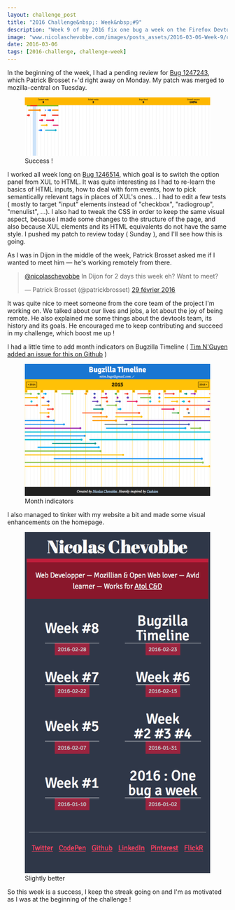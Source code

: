 ```yaml
---
layout: challenge_post
title: "2016 Challenge&nbsp;: Week&nbsp;#9"
description: "Week 9 of my 2016 fix one bug a week on the Firefox Devtools"
image: "www.nicolaschevobbe.com/images/posts_assets/2016-03-06-Week-9/challenge.png"
date: 2016-03-06
tags: [2016-challenge, challenge-week]
---
```


In the beginning of the week, I had a pending review for [Bug 1247243](https://bugzilla.mozilla.org/show_bug.cgi?id=1247243), which Patrick Brosset r+'d right away on Monday. My patch was merged to mozilla-central on Tuesday.

<figure>
  <img src="/images/posts_assets/2016-03-06-Week-9/challenge.png" alt="Bugzilla Timeline">
  <figcaption>Success !</figcaption>
</figure>

I worked all week long on [Bug 1246514](https://bugzilla.mozilla.org/show_bug.cgi?id=1246514), which goal is to switch the option panel from XUL to HTML. It was quite interesting as I had to re-learn the basics of HTML inputs, how to deal with form events, how to pick semantically relevant tags in places of XUL's ones… I had to edit a few tests ( mostly to target "input" elements instead of "checkbox", "radiogroup", "menulist", …). I also had to tweak the CSS in order to keep the same visual aspect, because I made some changes to the structure of the page, and also because XUL elements and its HTML equivalents do not have the same style.
I pushed my patch to review today ( Sunday ), and I'll see how this is going.

As I was in Dijon in the middle of the week, Patrick Brosset asked me if I wanted to meet him — he's working remotely from there.

<blockquote class="twitter-tweet" data-lang="fr"><p lang="en" dir="ltr"><a href="https://twitter.com/nicolaschevobbe">@nicolaschevobbe</a> In Dijon for 2 days this week eh? Want to meet?</p>&mdash; Patrick Brosset (@patrickbrosset) <a href="https://twitter.com/patrickbrosset/status/704402098537021442">29 février 2016</a></blockquote>
<script async src="//platform.twitter.com/widgets.js" charset="utf-8"></script>

It was quite nice to meet someone from the core team of the project I'm working on. We talked about our lives and jobs, a lot about the joy of being remote. He also explained me some things about the devtools team, its history and its goals. He encouraged me to keep contributing and succeed in my challenge, which boost me up !

I had a little time to add month indicators on Bugzilla Timeline ( [Tim N'Guyen added an issue for this on Github](https://github.com/nchevobbe/bugzilla-timeline/issues/12) )

<figure>
  <img src="/images/posts_assets/2016-03-06-Week-9/bz-timeline.png" alt="Bugzilla Timeline">
  <figcaption>Month indicators</figcaption>
</figure>

I also managed to tinker with my website a bit and made some visual enhancements on the homepage.

<figure>
  <img src="/images/posts_assets/2016-03-06-Week-9/homepage.png" alt="nicolaschevobbe.com hompeage">
  <figcaption>Slightly better</figcaption>
</figure>

So this week is a success, I keep the streak going on and I'm as motivated as I was at the beginning of the challenge !
